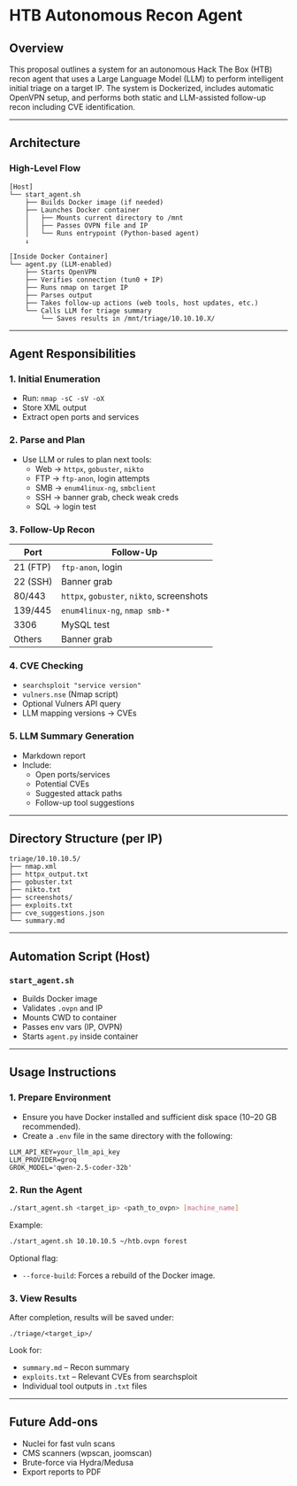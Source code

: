 # HTB Autonomous Recon Agent

## Overview

This proposal outlines a system for an autonomous Hack The Box (HTB) recon agent that uses a Large Language Model (LLM) to perform intelligent initial triage on a target IP. The system is Dockerized, includes automatic OpenVPN setup, and performs both static and LLM-assisted follow-up recon including CVE identification.

---

## Architecture

### High-Level Flow

```text
[Host]
└── start_agent.sh
    ├── Builds Docker image (if needed)
    ├── Launches Docker container
    │   ├── Mounts current directory to /mnt
    │   ├── Passes OVPN file and IP
    │   └── Runs entrypoint (Python-based agent)
    ↓

[Inside Docker Container]
└── agent.py (LLM-enabled)
    ├── Starts OpenVPN
    ├── Verifies connection (tun0 + IP)
    ├── Runs nmap on target IP
    ├── Parses output
    ├── Takes follow-up actions (web tools, host updates, etc.)
    └── Calls LLM for triage summary
        └── Saves results in /mnt/triage/10.10.10.X/
```

---

## Agent Responsibilities

### 1. Initial Enumeration
- Run: `nmap -sC -sV -oX`
- Store XML output
- Extract open ports and services

### 2. Parse and Plan
- Use LLM or rules to plan next tools:
  - Web → `httpx`, `gobuster`, `nikto`
  - FTP → `ftp-anon`, login attempts
  - SMB → `enum4linux-ng`, `smbclient`
  - SSH → banner grab, check weak creds
  - SQL → login test

### 3. Follow-Up Recon

| Port | Follow-Up |
|------|-----------|
| 21 (FTP) | `ftp-anon`, login |
| 22 (SSH) | Banner grab |
| 80/443 | `httpx`, `gobuster`, `nikto`, screenshots |
| 139/445 | `enum4linux-ng`, `nmap smb-*` |
| 3306 | MySQL test |
| Others | Banner grab |

### 4. CVE Checking
- `searchsploit "service version"`
- `vulners.nse` (Nmap script)
- Optional Vulners API query
- LLM mapping versions → CVEs

### 5. LLM Summary Generation
- Markdown report
- Include:
  - Open ports/services
  - Potential CVEs
  - Suggested attack paths
  - Follow-up tool suggestions

---

## Directory Structure (per IP)

```
triage/10.10.10.5/
├── nmap.xml
├── httpx_output.txt
├── gobuster.txt
├── nikto.txt
├── screenshots/
├── exploits.txt
├── cve_suggestions.json
└── summary.md
```

---

## Automation Script (Host)

### `start_agent.sh`
- Builds Docker image
- Validates `.ovpn` and IP
- Mounts CWD to container
- Passes env vars (IP, OVPN)
- Starts `agent.py` inside container

---

## Usage Instructions

### 1. Prepare Environment
- Ensure you have Docker installed and sufficient disk space (10–20 GB recommended).
- Create a `.env` file in the same directory with the following:

```env
LLM_API_KEY=your_llm_api_key
LLM_PROVIDER=groq
GROK_MODEL='qwen-2.5-coder-32b'
```

### 2. Run the Agent

```bash
./start_agent.sh <target_ip> <path_to_ovpn> [machine_name]
```

Example:

```bash
./start_agent.sh 10.10.10.5 ~/htb.ovpn forest
```

Optional flag:
- `--force-build`: Forces a rebuild of the Docker image.

### 3. View Results

After completion, results will be saved under:

```
./triage/<target_ip>/
```

Look for:
- `summary.md` – Recon summary
- `exploits.txt` – Relevant CVEs from searchsploit
- Individual tool outputs in `.txt` files

---


## Future Add-ons

- Nuclei for fast vuln scans
- CMS scanners (wpscan, joomscan)
- Brute-force via Hydra/Medusa
- Export reports to PDF

